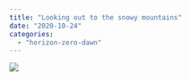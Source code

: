 ```yaml
---
title: "Looking out to the snowy mountains"
date: "2020-10-24"
categories: 
  - "horizon-zero-dawn"
---
```


[![](images/Horizon-Zero-Dawn™_-Complete-Edition_20201024191229-scaled.jpg)](https://davidpeach.me/wp-content/uploads/2022/05/Horizon-Zero-Dawn™_-Complete-Edition_20201024191229-scaled.jpg)
